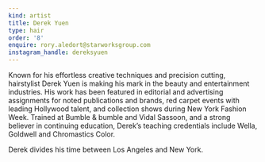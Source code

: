 ```yaml
---
kind: artist
title: Derek Yuen
type: hair
order: '8'
enquire: rory.aledort@starworksgroup.com
instagram_handle: dereksyuen
---
```

Known for his effortless creative techniques and precision cutting, hairstylist Derek Yuen is making his mark in the beauty and entertainment industries. His work has been featured in editorial and advertising assignments for noted publications and brands, red carpet events with leading Hollywood talent, and collection shows during New York Fashion Week. Trained at Bumble & bumble and Vidal Sassoon, and a strong believer in continuing education, Derek’s teaching credentials include Wella, Goldwell and Chromastics Color.

Derek divides his time between Los Angeles and New York.
